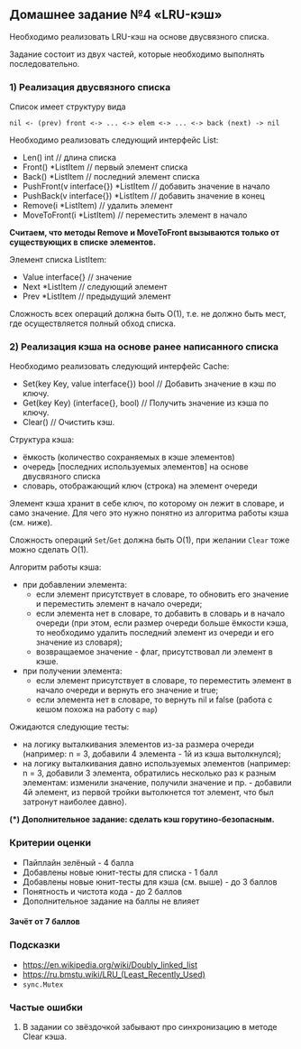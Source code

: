## Домашнее задание №4 «LRU-кэш»
Необходимо реализовать LRU-кэш на основе двусвязного списка.

Задание состоит из двух частей, которые необходимо выполнять последовательно.

### 1) Реализация двусвязного списка
Список имеет структуру вида
```text
nil <- (prev) front <-> ... <-> elem <-> ... <-> back (next) -> nil
```

Необходимо реализовать следующий интерфейс List:
- Len() int                           // длина списка
- Front() *ListItem                   // первый элемент списка
- Back() *ListItem                    // последний элемент списка
- PushFront(v interface{}) *ListItem  // добавить значение в начало
- PushBack(v interface{}) *ListItem   // добавить значение в конец
- Remove(i *ListItem)                 // удалить элемент
- MoveToFront(i *ListItem)            // переместить элемент в начало

**Считаем, что методы Remove и MoveToFront вызываются только от существующих в списке элементов.**

Элемент списка ListItem:
- Value interface{}  // значение
- Next *ListItem     // следующий элемент
- Prev *ListItem     // предыдущий элемент

Сложность всех операций должна быть O(1),
т.е. не должно быть мест, где осуществляется полный обход списка.

### 2) Реализация кэша на основе ранее написанного списка
Необходимо реализовать следующий интерфейс Cache:
- Set(key Key, value interface{}) bool  // Добавить значение в кэш по ключу.
- Get(key Key) (interface{}, bool)      // Получить значение из кэша по ключу.
- Clear()                               // Очистить кэш.

Структура кэша:
- ёмкость (количество сохраняемых в кэше элементов)
- очередь \[последних используемых элементов\] на основе двусвязного списка
- словарь, отображающий ключ (строка) на элемент очереди

Элемент кэша хранит в себе ключ, по которому он лежит в словаре, и само значение.
Для чего это нужно понятно из алгоритма работы кэша (см. ниже).

Сложность операций `Set`/`Get` должна быть O(1), при желании `Clear` тоже можно сделать О(1).

Алгоритм работы кэша:
- при добавлении элемента:
    - если элемент присутствует в словаре, то обновить его значение и переместить элемент в начало очереди;
    - если элемента нет в словаре, то добавить в словарь и в начало очереди
      (при этом, если размер очереди больше ёмкости кэша,
      то необходимо удалить последний элемент из очереди и его значение из словаря);
    - возвращаемое значение - флаг, присутствовал ли элемент в кэше.
- при получении элемента:
    - если элемент присутствует в словаре, то переместить элемент в начало очереди и вернуть его значение и true;
    - если элемента нет в словаре, то вернуть nil и false
    (работа с кешом похожа на работу с `map`)

Ожидаются следующие тесты:
- на логику выталкивания элементов из-за размера очереди
(например: n = 3, добавили 4 элемента - 1й из кэша вытолкнулся);
- на логику выталкивания давно используемых элементов
(например: n = 3, добавили 3 элемента, обратились несколько раз к разным элементам:
изменили значение, получили значение и пр. - добавили 4й элемент,
из первой тройки вытолкнется тот элемент, что был затронут наиболее давно).

**(*) Дополнительное задание: сделать кэш горутино-безопасным.**

### Критерии оценки
- Пайплайн зелёный - 4 балла
- Добавлены новые юнит-тесты для списка - 1 балл
- Добавлены новые юнит-тесты для кэша (см. выше) - до 3 баллов
- Понятность и чистота кода - до 2 баллов
- Дополнительное задание на баллы не влияет

#### Зачёт от 7 баллов

### Подсказки
- https://en.wikipedia.org/wiki/Doubly_linked_list
- https://ru.bmstu.wiki/LRU_(Least_Recently_Used)
- `sync.Mutex`

### Частые ошибки
1) В задании со звёздочкой забывают про синхронизацию в методе Clear кэша.
